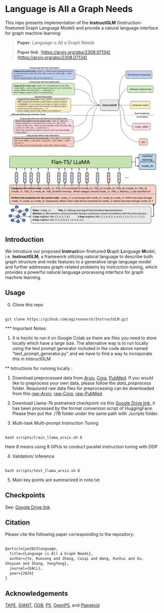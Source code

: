 # Language is All a Graph Needs

This repo presents implementation of the **InstructGLM** (Instruction-finetuned Graph Language Model) and provide a natural language interface for graph machine learning:

>  **Paper**: Language is All a Graph Needs <br>

>  **Paper link**: [https://arxiv.org/abs/2308.07134](https://arxiv.org/abs/2308.07134)
  

![Teaser](pic/pc_1.png)
![Teaser](pic/pc_2.png)
  

## Introduction

We introduce our proposed **Instruct**ion-finetuned **G**raph **L**anguage **M**odel, i.e. **InstructGLM**, a framework utilizing natural language to describe both graph structure and node features to a generative large language model and further addresses graph-related problems by instruction-tuning, which provides a powerful natural language processing interface for graph machine learning.

## Usage

  

0. Clone this repo

  

```

git clone https://github.com/agiresearch/InstructGLM.git

```

*** Important Notes:

1. It is hectic to run it on Google Colab as there are files you need to store locally which have a large size. The alternative way is to run locally using the text prompt generator included in the code above named "text_prompt_generator.py" and we have to find a way to incroporate this in IntsructGLM


** Intructions for running locally :
  

1. Download preprocessed data from [Arxiv](https://drive.google.com/file/d/1xN4cnmSSrEdgn4xopsUEeQRRghaQ3B1B/view?usp=drive_link), [Cora](https://drive.google.com/file/d/1_8UtMA7P82HfYTDHZ0oPaxdDjueKNQfa/view?usp=drive_link), [PubMed](https://drive.google.com/file/d/1PHSp8Sx4LopNci4d0vZ8SCOWRBg4FhWc/view?usp=drive_link). If you would like to preprocess your own data, please follow the *data_preprocess* folder. Requiured raw data files for preprocessing can be downloaded from this [raw-Arxiv](https://drive.google.com/file/d/1pmWjrg195Rk-MHwrcaAhGGNcqCY-gEOc/view?usp=drive_link), [raw-Cora](https://drive.google.com/file/d/1V3sDFrXKS3VYSQp5netTaz4w3IgKQ7ac/view?usp=drive_link), [raw-PubMed](https://drive.google.com/file/d/1YbYZuuQunZybXzIc1f26y5aKLx-YIEDK/view?usp=drive_link).

  

2. Download Llama-7b pretrained checkpoint via this [Google Drive link](https://drive.google.com/file/d/1wLaPMSDAxCMcl3pJ-0bYymOid3gkULc3/view?usp=drive_link), it has been processed by the format conversion script of HuggingFace. Please then put the ./7B folder under the same path with ./scripts folder. 

  
  

3. Multi-task Multi-prompt Instruction Tuning

  

```

bash scripts/train_llama_arxiv.sh 8

```

Here *8* means using 8 GPUs to conduct parallel instruction tuning with DDP.

4. Validation/ Inference

```

bash scripts/test_llama_arxiv.sh 8

```
5. Main key points are summarized in note.txt
  
  

## Checkpoints

See: [Google Drive link](https://drive.google.com/file/d/1aNAx0gWpDyHlqYOUR17NomJNQJEMwprI/view?usp=drive_link).
 

## Citation

  

Please cite the following paper corresponding to the repository:

```

@article{ye2023language,
  title={Language is All a Graph Needs},
  author={Ye, Ruosong and Zhang, Caiqi and Wang, Runhui and Xu, Shuyuan and Zhang, Yongfeng},
  journal={EACL},
  year={2024}
}

```

  

## Acknowledgements

  

[TAPE](https://github.com/XiaoxinHe/TAPE), [GIANT](https://github.com/amzn/pecos/tree/mainline/examples/giant-xrt), [OGB](https://ogb.stanford.edu/docs/home/), [P5](https://github.com/jeykigung/P5), [OpenP5](https://github.com/agiresearch/OpenP5), and [Planetoid](https://arxiv.org/pdf/1603.08861.pdf)
